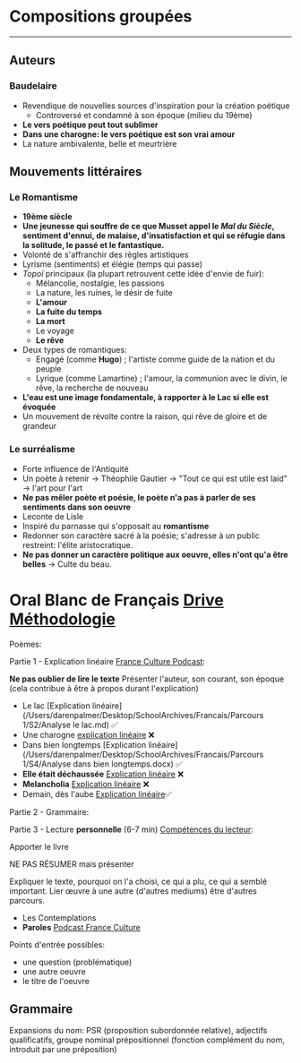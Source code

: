 # Compositions groupées
---
## Auteurs
### Baudelaire
* Revendique de nouvelles sources d'inspiration pour la création poétique
	* Controversé et condamné à son époque (milieu du 19ème)
* **Le vers poétique peut tout sublimer**
* **Dans une charogne: le vers poétique est son vrai amour**
* La nature ambivalente, belle et meurtrière

## Mouvements littéraires
### Le Romantisme

* **19ème siècle**
* **Une jeunesse qui souffre de ce que Musset appel le *Mal du Siècle*, sentiment d'ennui, de malaise, d'insatisfaction et qui se réfugie dans la solitude, le passé et le fantastique.**
* Volonté de s'affranchir des règles artistiques
* Lyrisme (sentiments) et élégie (temps qui passe)
* *Topoï* principaux (la plupart retrouvent cette idée d'envie de fuir):
	* Mélancolie, nostalgie, les passions
	* La nature, les ruines, le désir de fuite
	* **L'amour**
	* **La fuite du temps**
	* **La mort**
	* Le voyage 
	* **Le rêve**
* Deux types de romantiques:
	* Engagé (comme **Hugo**) ; l'artiste comme guide de la nation et du peuple
	* Lyrique (comme Lamartine) ; l'amour, la communion avec le divin, le rêve, la recherche de nouveau
* **L'eau est une image fondamentale, à rapporter à le Lac si elle est évoquée** 
* Un mouvement de révolte contre la raison, qui rêve de gloire et de grandeur

### Le surréalisme
* Forte influence de l'Antiquité
* Un poète à retenir -> Théophile Gautier -> "Tout ce qui est utile est laid" -> l'art pour l'art
* **Ne pas mêler poète et poésie, le poète n'a pas à parler de ses sentiments dans son oeuvre**
* Leconte de Lisle
* Inspiré du parnasse qui s'opposait au **romantisme**
* Redonner son caractère sacré à la poésie; s'adresse à un public restreint: l'élite aristocratique.
* **Ne pas donner un caractère politique aux oeuvre, elles n'ont qu'a être belles** -> Culte du beau.

# Oral Blanc de Français [Drive](https://drive.google.com/drive/u/0/folders/0AEG5TY4D9UzFUk9PVA) [Méthodologie](https://drive.google.com/drive/u/0/folders/13xCvTo3_dfB_vY14tOCUjAkDSfJIwM85) 

Poèmes:

Partie 1 - Explication linéaire [France Culture Podcast](https://www.franceculture.fr/emissions/ecoutez-revisez):

**Ne pas oublier de lire le texte**
Présenter l'auteur, son courant, son époque (cela contribue à être à propos durant l'explication)

* Le lac [Explication linéaire](/Users/darenpalmer/Desktop/SchoolArchives/Francais/Parcours 1/S2/Analyse le lac.md) ✅  
* Une charogne [explication linéaire](https://bacdefrancais.net/charogne.php#commentaire) ❌
* Dans bien longtemps [Explication linéaire](/Users/darenpalmer/Desktop/SchoolArchives/Francais/Parcours 1/S4/Analyse dans bien longtemps.docx) ✅
* **Elle était déchaussée** [Explication linéaire](https://docs.google.com/document/d/1APyfWHMrd8VTRAbrr0EG_apIeEFlKFeM-96G2RMaANk/edit) ❌
* **Melancholia** [Explication linéaire](https://drive.google.com/drive/u/0/search?q=M%C3%89LANCHOLIA) ❌
* Demain, dès l'aube [Explication linéaire](https://bacdefrancais.net/demain-des-l-aube-hugo.php#commentaire)✅

Partie 2 - Grammaire:

Partie 3 - Lecture **personnelle** (6-7 min) [Compétences du lecteur](https://docs.google.com/document/d/175FEfCFWkUTsl14W7f78ShIGcPXVAIx6qfASw-F_KH0/edit):

Apporter le livre

NE PAS RÉSUMER mais présenter

Expliquer le texte, pourquoi on l'a choisi, ce qui a plu, ce qui a semblé important. Lier œuvre à une autre (d'autres mediums) être d'autres parcours.

* Les Contemplations
* **Paroles** [Podcast France Culture](https://www.franceinter.fr/emissions/affaires-sensibles/affaires-sensibles-14-avril-2017)

Points d'entrée possibles:

* une question (problématique)
* une autre oeuvre
* le titre de l'oeuvre

## Grammaire

Expansions du nom: PSR (proposition subordonnée relative), adjectifs qualificatifs, groupe nominal prépositionnel (fonction complément du nom, introduit par une préposition)